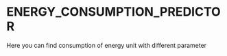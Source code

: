 # ENERGY_CONSUMPTION_PREDICTOR
Here you can find consumption of energy unit with different parameter 
